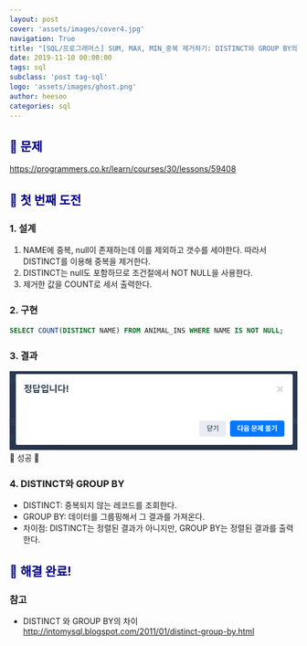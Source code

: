 ```yaml
---
layout: post
cover: 'assets/images/cover4.jpg'
navigation: True
title: "[SQL/프로그래머스] SUM, MAX, MIN_중복 제거하기: DISTINCT와 GROUP BY의 차이점"
date: 2019-11-10 00:00:00
tags: sql
subclass: 'post tag-sql'
logo: 'assets/images/ghost.png'
author: heesoo
categories: sql
---
```

## <span style="color:navy">👀 문제</span>
<https://programmers.co.kr/learn/courses/30/lessons/59408>


## <span style="color:navy">👊 첫 번째 도전</span>

### 1. 설계
1. NAME에 중복, null이 존재하는데 이를 제외하고 갯수를 세야한다. 따라서 DISTINCT를 이용해 중복을 제거한다.
2. DISTINCT는 null도 포함하므로 조건절에서 NOT NULL을 사용한다.
3. 제거한 값을 COUNT로 세서 출력한다.

### 2. 구현
```sql
SELECT COUNT(DISTINCT NAME) FROM ANIMAL_INS WHERE NAME IS NOT NULL;
```
### 3. 결과
![실행결과](./assets/images/191108_5.PNG)
🤟 성공 🤟

### 4. DISTINCT와 GROUP BY
- DISTINCT: 중복되지 않는 레코드를 조회한다.
- GROUP BY: 데이터를 그룹핑해서 그 결과를 가져온다.
- 차이점: DISTINCT는 정렬된 결과가 아니지만, GROUP BY는 정렬된 결과를 출력한다.

## <span style="color:navy">👏 해결 완료!</span>

### 참고
- DISTINCT 와 GROUP BY의 차이 <http://intomysql.blogspot.com/2011/01/distinct-group-by.html>
